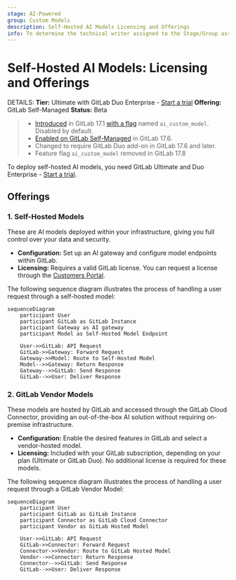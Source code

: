 ```yaml
---
stage: AI-Powered
group: Custom Models
description: Self-Hosted AI Models Licensing and Offerings
info: To determine the technical writer assigned to the Stage/Group associated with this page, see https://handbook.gitlab.com/handbook/product/ux/technical-writing/#assignments
---
```


# Self-Hosted AI Models: Licensing and Offerings

DETAILS:
**Tier:** Ultimate with GitLab Duo Enterprise - [Start a trial](https://about.gitlab.com/solutions/gitlab-duo-pro/sales/?type=free-trial)
**Offering:** GitLab Self-Managed
**Status:** Beta

> - [Introduced](https://gitlab.com/groups/gitlab-org/-/epics/12972) in GitLab 17.1 [with a flag](../../administration/feature_flags.md) named `ai_custom_model`. Disabled by default.
> - [Enabled on GitLab Self-Managed](https://gitlab.com/groups/gitlab-org/-/epics/15176) in GitLab 17.6.
> - Changed to require GitLab Duo add-on in GitLab 17.6 and later.
> - Feature flag `ai_custom_model` removed in GitLab 17.8

To deploy self-hosted AI models, you need GitLab Ultimate and Duo Enterprise - [Start a trial](https://about.gitlab.com/solutions/gitlab-duo-pro/sales/?type=free-trial).

## Offerings

### 1. Self-Hosted Models

These are AI models deployed within your infrastructure, giving you full control over your data and security.

- **Configuration:** Set up an AI gateway and configure model endpoints within GitLab.
- **Licensing:** Requires a valid GitLab license. You can request a license through the [Customers Portal](https://customers.gitlab.com).

The following sequence diagram illustrates the process of handling a user request through a self-hosted model:

```mermaid
sequenceDiagram
    participant User
    participant GitLab as GitLab Instance
    participant Gateway as AI gateway
    participant Model as Self-Hosted Model Endpoint

    User->>GitLab: API Request
    GitLab->>Gateway: Forward Request
    Gateway->>Model: Route to Self-Hosted Model
    Model-->>Gateway: Return Response
    Gateway-->>GitLab: Send Response
    GitLab-->>User: Deliver Response
```

### 2. GitLab Vendor Models

These models are hosted by GitLab and accessed through the GitLab Cloud Connector, providing an out-of-the-box AI solution without requiring on-premise infrastructure.

- **Configuration:** Enable the desired features in GitLab and select a vendor-hosted model.
- **Licensing:** Included with your GitLab subscription, depending on your plan (Ultimate or GitLab Duo). No additional license is required for these models.

The following sequence diagram illustrates the process of handling a user request through a GitLab Vendor Model:

```mermaid
sequenceDiagram
    participant User
    participant GitLab as GitLab Instance
    participant Connector as GitLab Cloud Connector
    participant Vendor as GitLab Hosted Model

    User->>GitLab: API Request
    GitLab->>Connector: Forward Request
    Connector->>Vendor: Route to GitLab Hosted Model
    Vendor-->>Connector: Return Response
    Connector-->>GitLab: Send Response
    GitLab-->>User: Deliver Response
```
